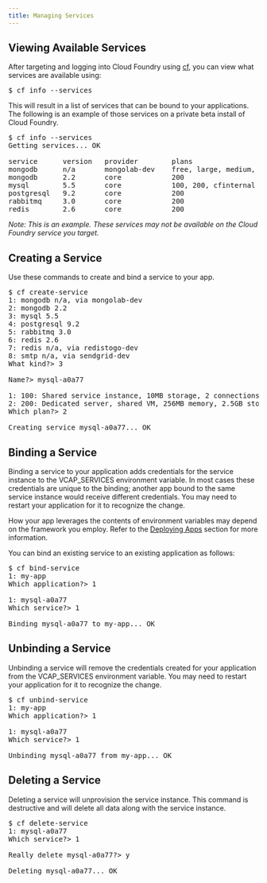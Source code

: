 ```yaml
---
title: Managing Services
---
```


## <a id='viewing-services'></a> Viewing Available Services ##

After targeting and logging into Cloud Foundry using [cf](/docs/using/managing-apps/cf/index.html), you can view what services are available using:

<pre class="terminal">
$ cf info --services
</pre>

This will result in a list of services that can be bound to your applications. The following is an example of those services on a private beta install of Cloud Foundry.

<pre class="terminal">
$ cf info --services
Getting services... OK

service      version   provider        plans                        description                     
mongodb      n/a       mongolab-dev    free, large, medium, small   Cloud hosted and managed MongoDB
mongodb      2.2       core            200                          MongoDB NoSQL database          
mysql        5.5       core            100, 200, cfinternal         MySQL database                  
postgresql   9.2       core            200                          PostgreSQL database (vFabric)   
rabbitmq     3.0       core            200                          RabbitMQ message queue          
redis        2.6       core            200                          Redis key-value store            
</pre>

<i>Note: This is an example. These services may not be available on the Cloud Foundry service you target.</i>

## <a id='create'></a>Creating a Service ##

Use these commands to create and bind a service to your app.

<pre class="terminal">
$ cf create-service
1: mongodb n/a, via mongolab-dev
2: mongodb 2.2
3: mysql 5.5
4: postgresql 9.2
5: rabbitmq 3.0
6: redis 2.6
7: redis n/a, via redistogo-dev
8: smtp n/a, via sendgrid-dev
What kind?> 3

Name?> mysql-a0a77

1: 100: Shared service instance, 10MB storage, 2 connections
2: 200: Dedicated server, shared VM, 256MB memory, 2.5GB storage, 30 connections
Which plan?> 2

Creating service mysql-a0a77... OK
</pre>

## <a id='bind'></a>Binding a Service ##

Binding a service to your application adds credentials for the service instance to the VCAP_SERVICES environment variable. In most cases these credentials are unique to the binding; another app bound to the same service instance would receive different credentials. You may need to restart your application for it to recognize the change. 

How your app leverages the contents of environment variables may depend on the framework you employ. Refer to the [Deploying Apps](/docs/using/deploying-apps/index.html) section for more information.

You can bind an existing service to an existing application as follows:

<pre class="terminal">
$ cf bind-service
1: my-app
Which application?> 1

1: mysql-a0a77
Which service?> 1

Binding mysql-a0a77 to my-app... OK
</pre>

## <a id='unbind'></a>Unbinding a Service ##

Unbinding a service will remove the credentials created for your application from the VCAP_SERVICES environment variable. You may need to restart your application for it to recognize the change. 

<pre class="terminal">
$ cf unbind-service
1: my-app
Which application?> 1

1: mysql-a0a77
Which service?> 1

Unbinding mysql-a0a77 from my-app... OK
</pre>

## <a id='delete'></a>Deleting a Service ##

Deleting a service will unprovision the service instance. This command is destructive and will delete all data along with the service instance. 

<pre class="terminal">
$ cf delete-service
1: mysql-a0a77
Which service?> 1

Really delete mysql-a0a77?> y

Deleting mysql-a0a77... OK
</pre>
